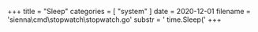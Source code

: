 +++
title = "Sleep"
categories = [ "system" ]
date = 2020-12-01
filename = 'sienna\cmd\stopwatch\stopwatch.go'
substr = ' time.Sleep('
+++
